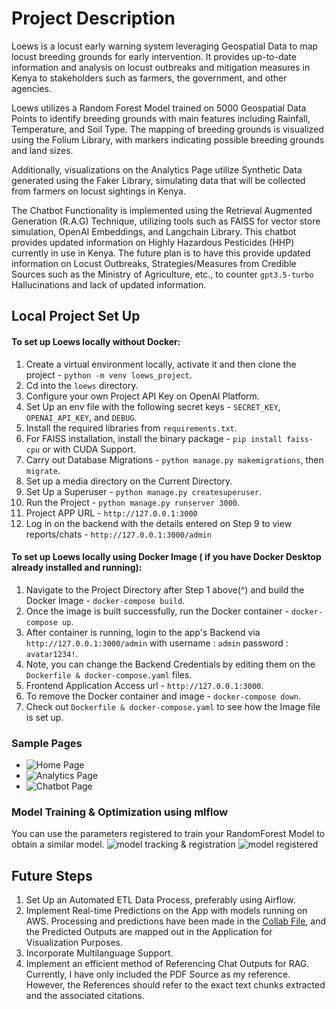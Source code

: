 # Project Description
Loews is a locust early warning system leveraging Geospatial Data to map locust breeding grounds for early intervention. It provides up-to-date information and analysis on locust outbreaks and mitigation measures in Kenya to stakeholders such as farmers, the government, and other agencies. 

Loews utilizes a Random Forest Model trained on 5000 Geospatial Data Points to identify breeding grounds with main features including Rainfall, Temperature, and Soil Type. The mapping of breeding grounds is visualized using the Folium Library, with markers indicating possible breeding grounds and land sizes. 

Additionally, visualizations on the Analytics Page utilize Synthetic Data generated using the Faker Library, simulating data that will be collected from farmers on locust sightings in Kenya. 

The Chatbot Functionality is implemented using the Retrieval Augmented Generation (R.A.G) Technique, utilizing tools such as FAISS for vector store simulation, OpenAI Embeddings, and Langchain Library. This chatbot provides updated information on Highly Hazardous Pesticides (HHP) currently in use in Kenya.  The future plan is to have this provide updated information on Locust Outbreaks, Strategies/Measures from Credible Sources such as the Ministry of Agriculture, etc., to counter `gpt3.5-turbo` Hallucinations and lack of updated information.

## Local Project Set Up
#### To set up Loews locally without Docker:

1. Create a virtual environment locally, activate it and then clone the project - `python -m venv loews_project`.
2. Cd into the `loews` directory.
3. Configure your own Project API Key on OpenAI Platform.
4. Set Up an env file with the following secret keys - `SECRET_KEY`, `OPENAI_API_KEY`, and `DEBUG`.
5. Install the required libraries from `requirements.txt`.
6. For FAISS installation, install the binary package -  `pip install faiss-cpu` or with CUDA Support.
7. Carry out Database Migrations - `python manage.py makemigrations`, then `migrate`.
8. Set up a media directory on the Current Directory.
9. Set Up a Superuser  - `python manage.py createsuperuser`.
10. Run the Project - `python manage.py runserver 3000`. 
11. Project APP URL - `http://127.0.0.1:3000`
12. Log in on the backend with the details entered on Step 9 to view reports/chats - `http://127.0.0.1:3000/admin`  

#### To set up Loews locally using Docker Image ( if you have Docker Desktop already installed and running):

1. Navigate to the Project Directory after Step 1 above(^) and build the Docker Image - `docker-compose build`.
2. Once the image is built successfully, run the Docker container - `docker-compose up`.
3. After container is running, login to the app's Backend via `http://127.0.0.1:3000/admin` with username : `admin` password : `avatar1234!`.
4. Note, you can change the Backend Credentials by editing them on the `Dockerfile & docker-compose.yaml` files.
5. Frontend Application  Access url - `http://127.0.0.1:3000`.
6. To remove the Docker container and image - `docker-compose down`.
7. Check out `Dockerfile & docker-compose.yaml` to see how the Image file is set up.


### Sample Pages
- ![Home Page](https://github.com/john-thuo1/loews/assets/108690517/34ab9c61-c028-4731-a192-e293669b767e)
- ![Analytics Page](https://github.com/john-thuo1/loews/assets/108690517/e7c4a91f-ae5d-4165-a6c9-3eeb3ea5a255)
- ![Chatbot Page](https://github.com/john-thuo1/loews/assets/108690517/eaecb147-dee4-4efc-9563-4897a64c054b)

### Model Training & Optimization using mlflow
You can use the parameters registered to train your RandomForest Model to obtain a similar model.
![model tracking & registration](https://github.com/john-thuo1/ai_loews/assets/108690517/564ed5f1-697d-4ca2-9b0e-a41310de4c60)
![model registered](https://github.com/john-thuo1/ai_loews/assets/108690517/37c86f28-4218-4c34-a862-d2c8995d17ac)

## Future Steps
1. Set Up an Automated ETL Data Process, preferably using Airflow. 
2. Implement Real-time Predictions on the App with models running on AWS. Processing and predictions have been made in the [Collab File](https://colab.research.google.com/drive/1ieuJfoAEtqtNDgAZYtEwhOOobt2EbDLc?usp=sharing), and the Predicted Outputs are mapped out in the Application for Visualization Purposes. 
3. Incorporate Multilanguage Support.
4. Implement an efficient method of Referencing Chat Outputs for RAG. Currently, I have only included the PDF Source as my reference. However, the References should refer to the exact text chunks extracted and the associated citations.
